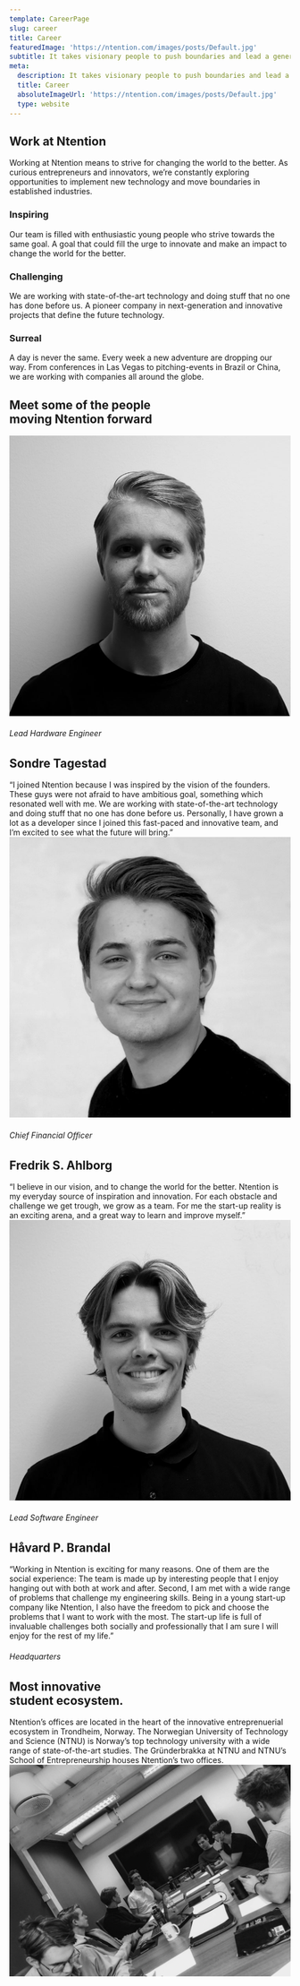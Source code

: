 ```yaml
---
template: CareerPage
slug: career
title: Career
featuredImage: 'https://ntention.com/images/posts/Default.jpg'
subtitle: It takes visionary people to push boundaries and lead a generation through paradigm shifts. It is necessary to rethink entire industries and challenge the established procedures and operations.  
meta:
  description: It takes visionary people to push boundaries and lead a generation through paradigm shifts. It is necessary to rethink entire industries and challenge the established procedures and operations.
  title: Career
  absoluteImageUrl: 'https://ntention.com/images/posts/Default.jpg'
  type: website
---
```


<div class="section">
    <div class="container skinnier taCenter">
        <h2>Work at Ntention</h2>
        Working at Ntention means to strive for changing the world to the better. As curious entrepreneurs and innovators, we’re constantly exploring opportunities to implement new technology and move boundaries in established industries.
</div>
</div>

<div class="taCenter row section">
  <div class="column3">
    <h3>Inspiring</h3>
    Our team is filled with enthusiastic young people who strive towards the same goal. A goal that could fill the urge to innovate and make an impact to change the world for the better.
  </div>
<div class="column3">
    <h3>Challenging</h3>
    We are working with state-of-the-art technology and doing stuff that no one has done before us. A pioneer company in next-generation and innovative projects that define the future technology.
    </div>
  <div class="column3">
  <h3>Surreal</h3>
  A day is never the same. Every week a new adventure are dropping our way. From conferences in Las Vegas to pitching-events in Brazil or China, we are working with companies all around the globe.
  </div>
</div>

<div class="section row space-100t">
<h2>Meet some of the people <br> moving Ntention forward</h2>
  <div class="column3">
    <div class="container hover-image">
      <img src="images/team/Sondre.jpg" alt="Sondre Tagestad">
      <h6>Lead Hardware Engineer </h6>
      <h2>Sondre Tagestad</h2>
      “I joined Ntention because I was inspired by the vision of the founders. These guys were not afraid to have ambitious goal, something which resonated well with me. We are working with state-of-the-art technology and doing stuff that no one has done before us. Personally, I have grown a lot as a developer since I joined this fast-paced and innovative team, and I’m excited to see what the future will bring.”
    </div>
</div>
<div class="column3">
    <div class="container hover-image">
      <img src="images/team/Fredrik.jpg" alt="Fredrik Shaughnessy Ahlborg">
      <h6>Chief Financial Officer</h6>
      <h2>Fredrik S. Ahlborg</h2>
      “I believe in our vision, and to change the world for the better. Ntention is my everyday source of inspiration and innovation. For each obstacle and challenge we get trough, we grow as a team. For me the start-up reality is an exciting arena, and a great way to learn and improve myself.”
    </div>
</div>
<div class="column3">
    <div class="container hover-image">
      <img src="images/team/Havard.jpg" alt="Håvard Pedersen Brandal">
      <h6>Lead Software Engineer</h6>
      <h2>Håvard P. Brandal</h2>
      “Working in Ntention is exciting for many reasons. One of them are the social experience: The team is made up by interesting people that I enjoy hanging out with both at work and after. Second, I am met with a wide range of problems that challenge my engineering skills. Being in a young start-up company like Ntention, I also have the freedom to pick and choose the problems that I want to work with the most. The start-up life is full of invaluable challenges both socially and professionally that I am sure I will enjoy for the rest of my life.”
    </div>
</div>
</div>

<div class="row space-100b space-100t">
<div class="column">
    <div class="container hover-image">
    <h6>Headquarters</h6>
    <h2>Most innovative <br> student ecosystem.</h2>
    Ntention’s offices are located in the heart of the innovative entreprenuerial ecosystem in Trondheim, Norway. The Norwegian University of Technology and Science (NTNU) is Norway’s top technology university with a wide range of state-of-the-art studies. The Gründerbrakka at NTNU and NTNU’s School of Entrepreneurship houses Ntention’s two offices.
    </div>
</div>
<div class="column">
    <div class="container">
      <img src="images/Team.jpg" alt="Team working at Gründerbrakka">
    </div>
</div>
</div>
